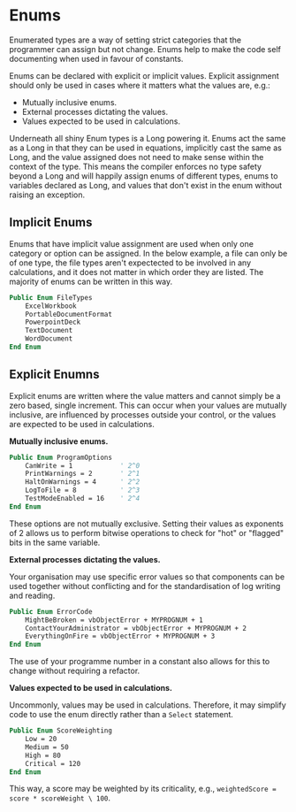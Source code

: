 # Enums

Enumerated types are a way of setting strict categories that the programmer can assign but not change. Enums help to make the code self documenting when used in favour of constants.

Enums can be declared with explicit or implicit values. Explicit assignment should only be used in cases where it matters what the values are, e.g.:

* Mutually inclusive enums.
* External processes dictating the values.
* Values expected to be used in calculations.

Underneath all shiny Enum types is a Long powering it. Enums act the same as a Long in that they can be used in equations, implicitly cast the same as Long, and the value assigned does not need to make sense within the context of the type. This means the compiler enforces no type safety beyond a Long and will happily assign enums of different types, enums to variables declared as Long, and values that don't exist in the enum without raising an exception.

## Implicit Enums

Enums that have implicit value assignment are used when only one category or option can be assigned. In the below example, a file can only be of one type, the file types aren't expectected to be involved in any calculations, and it does not matter in which order they are listed. The majority of enums can be written in this way.

```vb
Public Enum FileTypes
    ExcelWorkbook
    PortableDocumentFormat
    PowerpointDeck
    TextDocument
    WordDocument
End Enum
```

## Explicit Enumns

Explicit enums are written where the value matters and cannot simply be a zero based, single increment. This can occur when your values are mutually inclusive, are influenced by processes outside your control, or the values are expected to be used in calculations.

**Mutually inclusive enums.**

```vb
Public Enum ProgramOptions
    CanWrite = 1            ' 2^0
    PrintWarnings = 2       ' 2^1
    HaltOnWarnings = 4      ' 2^2
    LogToFile = 8           ' 2^3
    TestModeEnabled = 16    ' 2^4
End Enum
```

These options are not mutually exclusive. Setting their values as exponents of 2 allows us to perform bitwise operations to check for "hot" or "flagged" bits in the same variable.

**External processes dictating the values.**

Your organisation may use specific error values so that components can be used together without conflicting and for the standardisation of log writing and reading.

```vb
Public Enum ErrorCode
    MightBeBroken = vbObjectError + MYPROGNUM + 1
    ContactYourAdministrator = vbObjectError + MYPROGNUM + 2
    EverythingOnFire = vbObjectError + MYPROGNUM + 3
End Enum
```

The use of your programme number in a constant also allows for this to change without requiring a refactor.

**Values expected to be used in calculations.**

Uncommonly, values may be used in calculations. Therefore, it may simplify code to use the enum directly rather than a `Select` statement.

```vb
Public Enum ScoreWeighting
    Low = 20
    Medium = 50
    High = 80
    Critical = 120
End Enum
```

This way, a score may be weighted by its criticality, e.g., `weightedScore = score * scoreWeight \ 100`.
